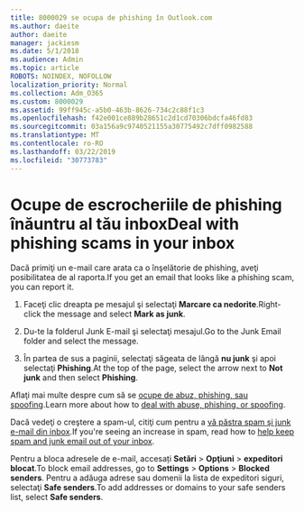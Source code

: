 ```yaml
---
title: 8000029 se ocupa de phishing în Outlook.com
ms.author: daeite
author: daeite
manager: jackiesm
ms.date: 5/1/2018
ms.audience: Admin
ms.topic: article
ROBOTS: NOINDEX, NOFOLLOW
localization_priority: Normal
ms.collection: Adm_O365
ms.custom: 8000029
ms.assetid: 99ff945c-a5b0-463b-8626-734c2c88f1c3
ms.openlocfilehash: f42e001ce889b28651c2d1cd70306bdcfa46fd83
ms.sourcegitcommit: 03a156a9c9740521155a30775492c7dff0982588
ms.translationtype: MT
ms.contentlocale: ro-RO
ms.lasthandoff: 03/22/2019
ms.locfileid: "30773783"
---
```

# <a name="deal-with-phishing-scams-in-your-inbox"></a><span data-ttu-id="4f50c-102">Ocupe de escrocheriile de phishing înăuntru al tău inbox</span><span class="sxs-lookup"><span data-stu-id="4f50c-102">Deal with phishing scams in your inbox</span></span>

<span data-ttu-id="4f50c-103">Dacă primiţi un e-mail care arata ca o înşelătorie de phishing, aveţi posibilitatea de al raporta.</span><span class="sxs-lookup"><span data-stu-id="4f50c-103">If you get an email that looks like a phishing scam, you can report it.</span></span>
  
1. <span data-ttu-id="4f50c-104">Faceţi clic dreapta pe mesajul şi selectaţi **Marcare ca nedorite**.</span><span class="sxs-lookup"><span data-stu-id="4f50c-104">Right-click the message and select **Mark as junk**.</span></span> 
    
2. <span data-ttu-id="4f50c-105">Du-te la folderul Junk E-mail şi selectaţi mesajul.</span><span class="sxs-lookup"><span data-stu-id="4f50c-105">Go to the Junk Email folder and select the message.</span></span>
    
3. <span data-ttu-id="4f50c-106">În partea de sus a paginii, selectaţi săgeata de lângă **nu junk** şi apoi selectaţi **Phishing**.</span><span class="sxs-lookup"><span data-stu-id="4f50c-106">At the top of the page, select the arrow next to **Not junk** and then select **Phishing**.</span></span> 
    
<span data-ttu-id="4f50c-107">Aflaţi mai multe despre cum să se [ocupe de abuz, phishing, sau spoofing](https://go.microsoft.com/fwlink/p/?linkid=873139).</span><span class="sxs-lookup"><span data-stu-id="4f50c-107">Learn more about how to [deal with abuse, phishing, or spoofing](https://go.microsoft.com/fwlink/p/?linkid=873139).</span></span>
  
<span data-ttu-id="4f50c-108">Dacă vedeţi o creştere a spam-ul, citiţi cum pentru a [vă păstra spam şi junk e-mail din inbox](https://go.microsoft.com/fwlink/p/?linkid=873140).</span><span class="sxs-lookup"><span data-stu-id="4f50c-108">If you're seeing an increase in spam, read how to [help keep spam and junk email out of your inbox](https://go.microsoft.com/fwlink/p/?linkid=873140).</span></span>
  
<span data-ttu-id="4f50c-109">Pentru a bloca adresele de e-mail, accesați **Setări** \> **Opţiuni** \> **expeditori blocat**.</span><span class="sxs-lookup"><span data-stu-id="4f50c-109">To block email addresses, go to **Settings** \> **Options** \> **Blocked senders**.</span></span> <span data-ttu-id="4f50c-110">Pentru a adăuga adrese sau domenii la lista de expeditori siguri, selectaţi **Safe senders**.</span><span class="sxs-lookup"><span data-stu-id="4f50c-110">To add addresses or domains to your safe senders list, select **Safe senders**.</span></span> 
  

